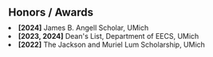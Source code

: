 <h1 id="award"></h1>

<h2 style="margin: 60px 0px 10px;">Honors / Awards</h2>

<li>
<strong>[2024]</strong> James B. Angell Scholar, UMich
</li>

<li>
<strong>[2023, 2024]</strong> Dean's List, Department of EECS, UMich
</li>

<li>
<strong>[2022]</strong> The Jackson and Muriel Lum Scholarship, UMich
</li>
<!-- <br/> -->